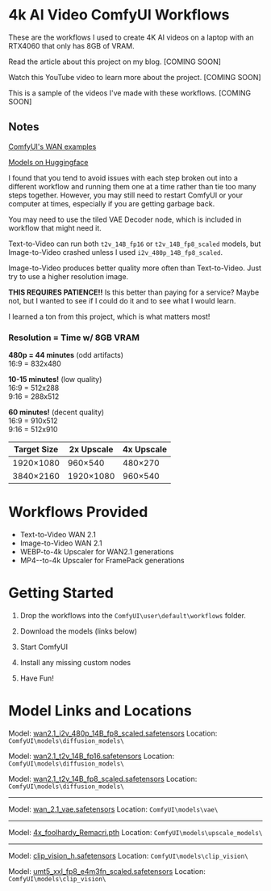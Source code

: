 # 4k AI Video ComfyUI Workflows

These are the workflows I used to create 4K AI videos on a laptop with an RTX4060 that only has 8GB of VRAM.

Read the article about this project on my blog.
[COMING SOON]

Watch this YouTube video to learn more about the project.
[COMING SOON]

This is a sample of the videos I've made with these workflows.
[COMING SOON]


## Notes
[ComfyUI's WAN examples](https://comfyanonymous.github.io/ComfyUI_examples/wan/)     

[Models on Huggingface](https://huggingface.co/Comfy-Org/Wan_2.1_ComfyUI_repackaged/tree/main/split_files/diffusion_models)

I found that you tend to avoid issues with each step broken out into a different workflow and running them one at a time rather than tie too many steps together. However, you may still need to restart ComfyUI or your computer at times, especially if you are getting garbage back.

You may need to use the tiled VAE Decoder node, which is included in workflow that might need it.

Text-to-Video can run both `t2v_14B_fp16` or `t2v_14B_fp8_scaled` models, but Image-to-Video crashed unless I used `i2v_480p_14B_fp8_scaled`. 

Image-to-Video produces better quality more often than Text-to-Video. Just try to use a higher resolution image.

**THIS REQUIRES PATIENCE!!**
Is this better than paying for a service? Maybe not, but I wanted to see if I could do it and to see what I would learn.     

I learned a ton from this project, which is what matters most!

### Resolution = Time w/ 8GB VRAM

**480p = 44 minutes** (odd artifacts)          
16:9 = 832x480     


**10-15 minutes!** (low quality)          
16:9 = 512x288     
9:16 = 288x512 

**60 minutes!** (decent quality)         
16:9 = 910x512     
9:16 = 512x910        
    
     
| Target Size | 2x Upscale| 4x Upscale |
| ----------- | ----------- | ----------- |
| 1920×1080| 960×540| 480×270 |
| 3840×2160| 1920×1080| 960×540 |

# Workflows Provided

* Text-to-Video WAN 2.1
* Image-to-Video WAN 2.1
* WEBP-to-4k Upscaler for WAN2.1 generations
* MP4--to-4k Upscaler for FramePack generations

# Getting Started
1. Drop the workflows into the `ComfyUI\user\default\workflows` folder.

2. Download the models (links below)

3. Start ComfyUI
4. Install any missing custom nodes

5. Have Fun!

# Model Links and Locations

Model: [wan2.1_i2v_480p_14B_fp8_scaled.safetensors](https://huggingface.co/Comfy-Org/Wan_2.1_ComfyUI_repackaged/blob/main/split_files/diffusion_models/wan2.1_i2v_480p_14B_fp8_scaled.safetensors)
Location: `ComfyUI\models\diffusion_models\`

Model: [wan2.1_t2v_14B_fp16.safetensors](https://huggingface.co/Comfy-Org/Wan_2.1_ComfyUI_repackaged/blob/main/split_files/diffusion_models/wan2.1_t2v_14B_fp16.safetensors)
Location: `ComfyUI\models\diffusion_models\`

Model: [wan2.1_t2v_14B_fp8_scaled.safetensors](https://huggingface.co/Comfy-Org/Wan_2.1_ComfyUI_repackaged/blob/main/split_files/diffusion_models/wan2.1_t2v_14B_fp8_scaled.safetensors)
Location: `ComfyUI\models\diffusion_models\`

---
Model: [wan_2.1_vae.safetensors](https://huggingface.co/Comfy-Org/Wan_2.1_ComfyUI_repackaged/blob/main/split_files/vae/wan_2.1_vae.safetensors)
Location: `ComfyUI\models\vae\`

---
Model: [4x_foolhardy_Remacri.pth](https://huggingface.co/FacehugmanIII/4x_foolhardy_Remacri/blob/main/4x_foolhardy_Remacri.pth)
Location: `ComfyUI\models\upscale_models\`

---

Model: [clip_vision_h.safetensors](https://huggingface.co/Comfy-Org/Wan_2.1_ComfyUI_repackaged/blob/main/split_files/clip_vision/clip_vision_h.safetensors)
Location: `ComfyUI\models\clip_vision\`

Model: [umt5_xxl_fp8_e4m3fn_scaled.safetensors](https://huggingface.co/Kijai/WanVideo_comfy/blob/main/umt5-xxl-enc-fp8_e4m3fn.safetensors)
Location: `ComfyUI\models\clip_vision\`